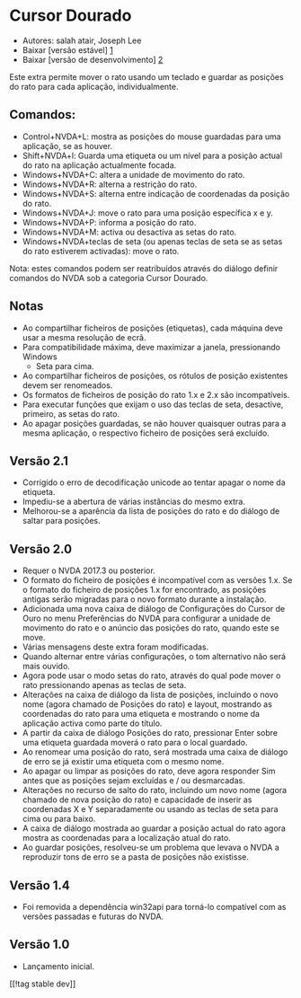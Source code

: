 # Cursor Dourado #

* Autores: salah atair, Joseph Lee
* Baixar [versão estável] [1]
* Baixar [versão de desenvolvimento] [2]

Este extra permite mover o rato usando um teclado e guardar as posições do
rato para cada aplicação, individualmente.

## Comandos:

* Control+NVDA+L: mostra as posições do mouse guardadas para uma aplicação,
  se as houver.
* Shift+NVDA+l: Guarda uma etiqueta ou um nível para a posição actual do
  rato na aplicação actualmente focada.
* Windows+NVDA+C: altera a unidade de movimento do rato.
* Windows+NVDA+R: alterna a restrição do rato.
* Windows+NVDA+S: alterna entre indicação de coordenadas da posição do rato.
* Windows+NVDA+J: move o rato para uma posição específica x e y.
* Windows+NVDA+P: informa a posição do rato.
* Windows+NVDA+M: activa ou desactiva as setas do rato.
* Windows+NVDA+teclas de seta (ou apenas teclas de seta se as setas do rato
  estiverem activadas): move o rato.

Nota: estes comandos podem ser reatribuídos através do diálogo definir
comandos do NVDA sob a categoria Cursor Dourado.

## Notas

* Ao compartilhar ficheiros de posições (etiquetas), cada máquina deve usar
  a mesma resolução de ecrã.
* Para compatibilidade máxima, deve maximizar a janela, pressionando Windows
  + Seta para cima.
* Ao compartilhar ficheiros de posições, os rótulos de posição existentes
  devem ser renomeados.
* Os formatos de ficheiros de posição do rato 1.x e 2.x são incompatíveis.
* Para executar funções que exijam o uso das teclas de seta, desactive,
  primeiro, as setas do rato.
* Ao apagar posições guardadas, se não houver quaisquer outras para a mesma
  aplicação, o respectivo ficheiro de posições será excluído.

## Versão 2.1

* Corrigido o erro de decodificação unicode ao tentar apagar o nome da
  etiqueta.
* Impediu-se a abertura de várias instâncias do mesmo extra.
* Melhorou-se a aparência da lista de posições do rato e do diálogo de
  saltar para posições. 

## Versão 2.0

* Requer o NVDA 2017.3 ou posterior.
* O formato do ficheiro de posições é incompatível com as versões 1.x. Se o
  formato do ficheiro de posições 1.x for encontrado, as posições antigas
  serão migradas para o novo formato durante a instalação.
* Adicionada uma nova caixa de diálogo de Configurações do Cursor de Ouro no
  menu Preferências do NVDA para configurar a unidade de movimento do rato e
  o anúncio das posições do rato, quando este se move.
* Várias mensagens deste extra foram modificadas.
* Quando alternar entre várias configurações, o tom alternativo não será
  mais ouvido.
* Agora pode usar o modo setas do rato, através do qual pode mover o rato
  pressionando apenas as teclas de seta.
* Alterações na caixa de diálogo da lista de posições, incluindo o novo nome
  (agora chamado de Posições do rato) e layout, mostrando as coordenadas do
  rato para uma etiqueta e mostrando o nome da aplicação activa como parte
  do título.
* A partir da caixa de diálogo Posições do rato, pressionar Enter sobre uma
  etiqueta guardada moverá o rato para o local guardado.
* Ao renomear uma posição do rato, será mostrada uma caixa de diálogo de
  erro se já existir uma etiqueta com o mesmo nome.
* Ao apagar ou limpar as posições do rato, deve agora responder Sim antes
  que as posições sejam excluídas e / ou desmarcadas.
* Alterações no recurso de salto do rato, incluindo um novo nome (agora
  chamado de nova posição do rato) e capacidade de inserir as coordenadas X
  e Y separadamente ou usando as teclas de seta para cima ou para baixo.
* A caixa de diálogo mostrada ao guardar a posição actual do rato agora
  mostra as coordenadas para a localização atual do rato.
* Ao guardar posições, resolveu-se  um problema que levava o NVDA a
  reproduzir tons de erro se a pasta de posições não existisse.

## Versão 1.4

* Foi removida a dependência win32api para torná-lo compatível com as
  versões passadas e futuras do NVDA.

## Versão 1.0

* Lançamento inicial.

[[!tag stable dev]]

[1]: https://addons.nvda-project.org/files/get.php?file=gc

[2]: https://addons.nvda-project.org/files/get.php?file=gc-dev
